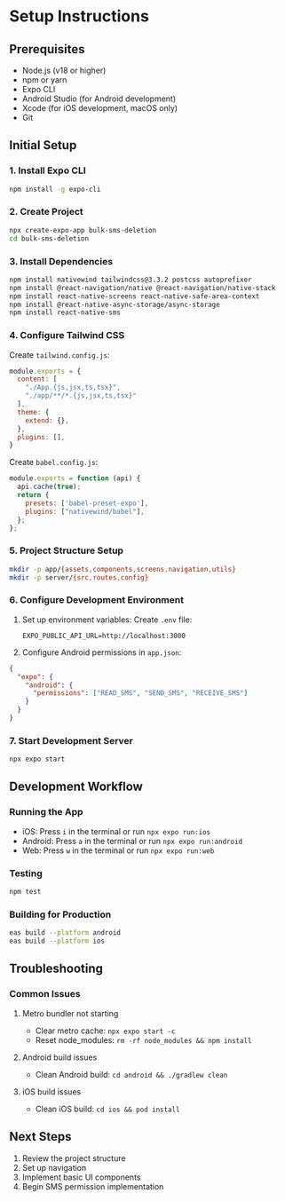 # Setup Instructions

## Prerequisites

- Node.js (v18 or higher)
- npm or yarn
- Expo CLI
- Android Studio (for Android development)
- Xcode (for iOS development, macOS only)
- Git

## Initial Setup

### 1. Install Expo CLI

```bash
npm install -g expo-cli
```

### 2. Create Project

```bash
npx create-expo-app bulk-sms-deletion
cd bulk-sms-deletion
```

### 3. Install Dependencies

```bash
npm install nativewind tailwindcss@3.3.2 postcss autoprefixer
npm install @react-navigation/native @react-navigation/native-stack
npm install react-native-screens react-native-safe-area-context
npm install @react-native-async-storage/async-storage
npm install react-native-sms
```

### 4. Configure Tailwind CSS

Create `tailwind.config.js`:

```javascript
module.exports = {
  content: [
    "./App.{js,jsx,ts,tsx}",
    "./app/**/*.{js,jsx,ts,tsx}"
  ],
  theme: {
    extend: {},
  },
  plugins: [],
}
```

Create `babel.config.js`:

```javascript
module.exports = function (api) {
  api.cache(true);
  return {
    presets: ['babel-preset-expo'],
    plugins: ["nativewind/babel"],
  };
};
```

### 5. Project Structure Setup

```bash
mkdir -p app/{assets,components,screens,navigation,utils}
mkdir -p server/{src,routes,config}
```

### 6. Configure Development Environment

1. Set up environment variables:
   Create `.env` file:

   ```
   EXPO_PUBLIC_API_URL=http://localhost:3000
   ```

2. Configure Android permissions in `app.json`:

```json
{
  "expo": {
    "android": {
      "permissions": ["READ_SMS", "SEND_SMS", "RECEIVE_SMS"]
    }
  }
}
```

### 7. Start Development Server

```bash
npx expo start
```

## Development Workflow

### Running the App

- iOS: Press `i` in the terminal or run `npx expo run:ios`
- Android: Press `a` in the terminal or run `npx expo run:android`
- Web: Press `w` in the terminal or run `npx expo run:web`

### Testing

```bash
npm test
```

### Building for Production

```bash
eas build --platform android
eas build --platform ios
```

## Troubleshooting

### Common Issues

1. Metro bundler not starting
   - Clear metro cache: `npx expo start -c`
   - Reset node_modules: `rm -rf node_modules && npm install`

2. Android build issues
   - Clean Android build: `cd android && ./gradlew clean`

3. iOS build issues
   - Clean iOS build: `cd ios && pod install`

## Next Steps

1. Review the project structure
2. Set up navigation
3. Implement basic UI components
4. Begin SMS permission implementation
